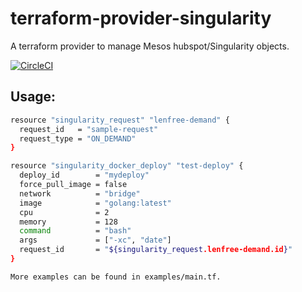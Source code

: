 terraform-provider-singularity
===============================

A terraform provider to manage Mesos hubspot/Singularity objects.

[![CircleCI](https://circleci.com/gh/packetloop/terraform-provider-singularity.svg?style=svg)](https://circleci.com/gh/packetloop/terraform-provider-singularity)

Usage:
------

```bash
resource "singularity_request" "lenfree-demand" {
  request_id   = "sample-request"
  request_type = "ON_DEMAND"
}

resource "singularity_docker_deploy" "test-deploy" {
  deploy_id        = "mydeploy"
  force_pull_image = false
  network          = "bridge"
  image            = "golang:latest"
  cpu              = 2
  memory           = 128
  command          = "bash"
  args             = ["-xc", "date"]
  request_id       = "${singularity_request.lenfree-demand.id}"
}

More examples can be found in examples/main.tf.
